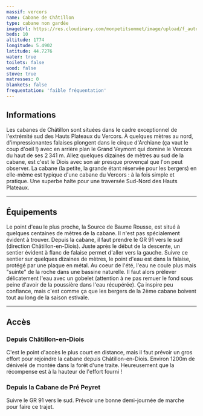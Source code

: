 ```yaml
---
massif: vercors
name: Cabane de Châtillon
type: cabane non gardée
imageUrl: https://res.cloudinary.com/monpetitsommet/image/upload/f_auto,q_auto/v1591018121/vercors/cabane-de-chatillon-1_eikpkp.jpg
beds: 10
altitude: 1774
longitude: 5.4902
latitude: 44.7276
water: true
toilets: false
wood: false
stove: true
matresses: 0
blankets: false
frequentation: 'faible fréquentation'
---
```


## Informations

Les cabanes de Châtillon sont situées dans le cadre exceptionnel de l'extrémité sud des Hauts Plateaux du Vercors. À quelques mètres au nord, d'impressionantes falaises plongent dans le cirque d'Archiane (ça vaut le coup d'oeil !) avec en arrière plan le Grand Veymont qui domine le Vercors du haut de ses 2 341 m. Allez quelques dizaines de mètres au sud de la cabane, est c'est le Diois avec son air presque provençal que l'on peut observer. La cabane (la petite, la grande étant réservée pour les bergers) en elle-même est typique d'une cabane du Vercors : à la fois simple et pratique. Une superbe halte pour une traversée Sud-Nord des Hauts Plateaux.

<grid :altitude="altitude" :beds="beds" :longitude="longitude" :latitude="longitude"></grid>

---

## Équipements

<grid :matresses="matresses" :blankets="blankets" :stove="stove" :wood="wood" :water="water" :toilets="toilets"></grid>

Le point d'eau le plus proche, la Source de Baume Rousse, est situé à quelques centaines de mètres de la cabane. Il n'est pas spécialement évident à trouver. Depuis la cabane, il faut prendre le GR 91 vers le sud (direction Châtillon-en-Diois). Juste après le début de la descente, un sentier évident à flanc de falaise permet d'aller vers la gauche. Suivre ce sentier sur quelques dizaines de mètres, le point d'eau est dans la falaise, protégé par une plaque en métal.
Au coeur de l'été, l'eau ne coule plus mais "suinte" de la roche dans une bassine naturelle. Il faut alors prélever délicatement l'eau avec un gobelet (attention à ne pas remuer le fond sous peine d'avoir de la poussière dans l'eau récupérée). Ça inspire peu confiance, mais c'est comme ça que les bergers de la 2ème cabane boivent tout au long de la saison estivale.

---

## Accès

### Depuis Châtillon-en-Diois

C'est le point d'accès le plus court en distance, mais il faut prévoir un gros effort pour rejoindre la cabane depuis Châtillon-en-Diois. Environ 1200m de dénivelé de montée dans la forêt d'une traite. Heureusement que la récompense est à la hauteur de l'effort fourni !

### Depuis la Cabane de Pré Peyret

Suivre le GR 91 vers le sud. Prévoir une bonne demi-journée de marche pour faire ce trajet.
